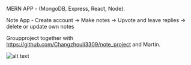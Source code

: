 MERN APP - (MongoDB, Express, React, Node).

Note App - Create account -> Make notes -> Upvote and leave replies -> delete or update own notes

Groupproject together with https://github.com/Changzhouli3309/note_project and Martin.

![alt text](https://i.imgur.com/HmtfCRv.png)

